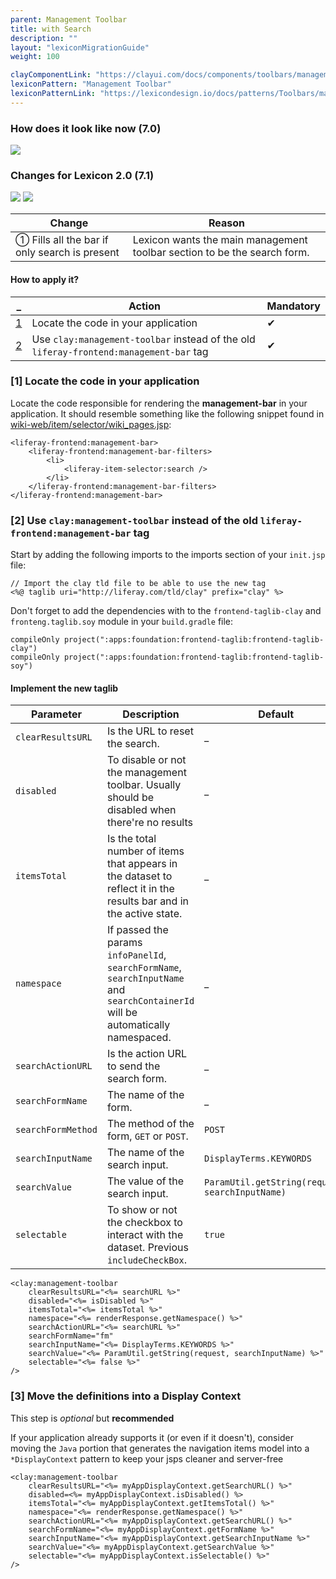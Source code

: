 ```yaml
---
parent: Management Toolbar
title: with Search
description: ""
layout: "lexiconMigrationGuide"
weight: 100

clayComponentLink: "https://clayui.com/docs/components/toolbars/management-toolbar.html"
lexiconPattern: "Management Toolbar"
lexiconPatternLink: "https://lexicondesign.io/docs/patterns/Toolbars/management_bar.html"
---
```


<article id="before-after">

### How does it look like now (7.0)

<img class="img img-thumbnail" src="/images/lexiconMigration/management_toolbar_search_old.png">

### Changes for Lexicon 2.0 (7.1)

<img class="img img-thumbnail" src="/images/lexiconMigration/management_toolbar_search_new.png">

<img class="img img-thumbnail" src="/images/lexiconMigration/management_toolbar_search_results_new.png">

Change | Reason
--- | ---
① Fills all the bar if only search is present | Lexicon wants the main management toolbar section to be the search form.

</article>

<article id="management-toolbar-with-search">

#### How to apply it?

_ | Action | Mandatory
--- | --- | ---
[1](#step-1) | Locate the code in your application | ✔
[2](#step-2) | Use `clay:management-toolbar` instead of the old `liferay-frontend:management-bar` tag | ✔


### [1] Locate the code in your application <a id="step-1"></a>

Locate the code responsible for rendering the **management-bar** in your application. It should resemble something like the following snippet found in [wiki-web/item/selector/wiki_pages.jsp](https://github.com/liferay/liferay-portal/blob/fe9dfcc0275660a0fe9aafb50ae6b169236f67cf/modules/apps/collaboration/wiki/wiki-web/src/main/resources/META-INF/resources/item/selector/wiki_pages.jsp#L67):

```text/html
<liferay-frontend:management-bar>
	<liferay-frontend:management-bar-filters>
		<li>
			<liferay-item-selector:search />
		</li>
	</liferay-frontend:management-bar-filters>
</liferay-frontend:management-bar>
```

### [2] Use `clay:management-toolbar` instead of the old `liferay-frontend:management-bar` tag <a id="step-2"></a>

Start by adding the following imports to the imports section of your `init.jsp` file:

```text/html
// Import the clay tld file to be able to use the new tag
<%@ taglib uri="http://liferay.com/tld/clay" prefix="clay" %>
```

Don't forget to add the dependencies with to the `frontend-taglib-clay` and `fronteng.taglib.soy` module in your `build.gradle` file:

```text/html
compileOnly project(":apps:foundation:frontend-taglib:frontend-taglib-clay")
compileOnly project(":apps:foundation:frontend-taglib:frontend-taglib-soy")
```

#### Implement the new taglib

Parameter | Description | Default
--- | --- | ---
`clearResultsURL` | Is the URL to reset the search. | _
`disabled` | To disable or not the management toolbar. Usually should be disabled when there're no results | _
`itemsTotal` | Is the total number of items that appears in the dataset to reflect it in the results bar and in the active state. | _
`namespace` | If passed the params `infoPanelId`, `searchFormName`, `searchInputName` and `searchContainerId` will be automatically namespaced. | _
`searchActionURL` | Is the action URL to send the search form. | _
`searchFormName` | The name of the form. | _
`searchFormMethod` | The method of the form, `GET` or `POST`. | `POST`
`searchInputName` | The name of the search input. | `DisplayTerms.KEYWORDS`
`searchValue` | The value of the search input. | `ParamUtil.getString(request, searchInputName)`
`selectable` | To show or not the checkbox to interact with the dataset. Previous `includeCheckBox`. | `true`


```text/html
<clay:management-toolbar
	clearResultsURL="<%= searchURL %>"
	disabled="<%= isDisabled %>"
	itemsTotal="<%= itemsTotal %>"
	namespace="<%= renderResponse.getNamespace() %>"
	searchActionURL="<%= searchURL %>"
	searchFormName="fm"
	searchInputName="<%= DisplayTerms.KEYWORDS %>"
	searchValue="<%= ParamUtil.getString(request, searchInputName) %>"
	selectable="<%= false %>"
/>
```

### [3] Move the definitions into a Display Context <a id="step-3"></a>

<div class="alert alert-info">This step is <em>optional</em> but <strong>recommended</strong></div>

If your application already supports it (or even if it doesn't), consider moving the `Java` portion that generates the navigation items model into a `*DisplayContext` pattern to keep your jsps cleaner and server-free

```text/html
<clay:management-toolbar
	clearResultsURL="<%= myAppDisplayContext.getSearchURL() %>"
    disabled=<%= myAppDisplayContext.isDisabled() %>
	itemsTotal="<%= myAppDisplayContext.getItemsTotal() %>"
	namespace="<%= renderResponse.getNamespace() %>"
	searchActionURL="<%= myAppDisplayContext.getSearchURL() %>"
	searchFormName="<%= myAppDisplayContext.getFormName %>"
	searchInputName="<%= myAppDisplayContext.getSearchInputName %>"
	searchValue="<%= myAppDisplayContext.getSearchValue %>"
	selectable="<%= myAppDisplayContext.isSelectable() %>"
/>
```
</article>